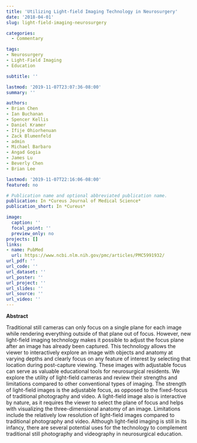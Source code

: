 ```yaml
---
title: 'Utilizing Light-field Imaging Technology in Neurosurgery'
date: '2018-04-01'
slug: light-field-imaging-neurosurgery

categories:
  - Commentary

tags:
- Neurosurgery
- Light-Field Imaging
- Education

subtitle: ''

lastmod: '2019-11-07T23:07:36-08:00'
summary: ''

authors:
- Brian Chen
- Ian Buchanan
- Spencer Kellis
- Daniel Kramer
- Ifije Ohiorhenuan
- Zack Blumenfeld
- admin
- Michael Barbaro
- Angad Gogia
- James Lu
- Beverly Chen
- Brian Lee

lastmod: '2019-11-07T22:16:06-08:00'
featured: no

# Publication name and optional abbreviated publication name.
publication: In *Cureus Journal of Medical Science*
publication_short: In *Cureus*

image:
  caption: ''
  focal_point: ''
  preview_only: no
projects: []
links:
- name: PubMed
  url: https://www.ncbi.nlm.nih.gov/pmc/articles/PMC5991932/
url_pdf: ''
url_code: ''
url_dataset: ''
url_poster: ''
url_project: ''
url_slides: ''
url_source: ''
url_video: ''
---
```


**Abstract**  

Traditional still cameras can only focus on a single plane for each image while rendering everything outside of that plane out of focus. However, new light-field imaging technology makes it possible to adjust the focus plane after an image has already been captured. This technology allows the viewer to interactively explore an image with objects and anatomy at varying depths and clearly focus on any feature of interest by selecting that location during post-capture viewing. These images with adjustable focus can serve as valuable educational tools for neurosurgical residents. We explore the utility of light-field cameras and review their strengths and limitations compared to other conventional types of imaging. The strength of light-field images is the adjustable focus, as opposed to the fixed-focus of traditional photography and video. A light-field image also is interactive by nature, as it requires the viewer to select the plane of focus and helps with visualizing the three-dimensional anatomy of an image. Limitations include the relatively low resolution of light-field images compared to traditional photography and video. Although light-field imaging is still in its infancy, there are several potential uses for the technology to complement traditional still photography and videography in neurosurgical education.
